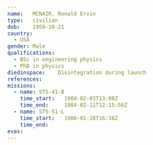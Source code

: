```yaml
---
name:	MCNAIR, Ronald Ervin
type:	civilian
dob:	1950-10-21
country:
  - USA
gender:	Male
qualifications:
  - BSc in engineering physics
  - PhD in physics
diedinspace:	Disintegration during launch
references:
missions:
  - name: STS-41-B
    time_start:   1984-02-03T13:00Z
    time_end:     1984-02-11T12:15:56Z
  - name: STS-51-L
    time_start:   1986-01-28T16:38Z
    time_end:     
evas:
---
```

